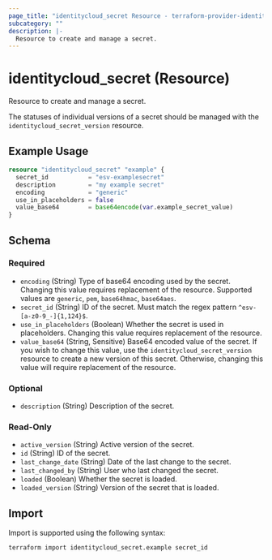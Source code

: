 ```yaml
---
page_title: "identitycloud_secret Resource - terraform-provider-identitycloud"
subcategory: ""
description: |-
  Resource to create and manage a secret.
---
```


# identitycloud_secret (Resource)

Resource to create and manage a secret.

The statuses of individual versions of a secret should be managed with the `identitycloud_secret_version` resource.

## Example Usage

```terraform
resource "identitycloud_secret" "example" {
  secret_id           = "esv-examplesecret"
  description         = "my example secret"
  encoding            = "generic"
  use_in_placeholders = false
  value_base64        = base64encode(var.example_secret_value)
}
```

<!-- schema generated by tfplugindocs -->
## Schema

### Required

- `encoding` (String) Type of base64 encoding used by the secret. Changing this value requires replacement of the resource. Supported values are `generic`, `pem`, `base64hmac`, `base64aes`.
- `secret_id` (String) ID of the secret. Must match the regex pattern `^esv-[a-z0-9_-]{1,124}$`.
- `use_in_placeholders` (Boolean) Whether the secret is used in placeholders. Changing this value requires replacement of the resource.
- `value_base64` (String, Sensitive) Base64 encoded value of the secret. If you wish to change this value, use the `identitycloud_secret_version` resource to create a new version of this secret. Otherwise, changing this value will require replacement of the resource.

### Optional

- `description` (String) Description of the secret.

### Read-Only

- `active_version` (String) Active version of the secret.
- `id` (String) ID of the secret.
- `last_change_date` (String) Date of the last change to the secret.
- `last_changed_by` (String) User who last changed the secret.
- `loaded` (Boolean) Whether the secret is loaded.
- `loaded_version` (String) Version of the secret that is loaded.

## Import

Import is supported using the following syntax:

```shell
terraform import identitycloud_secret.example secret_id
```